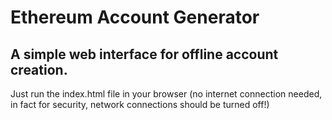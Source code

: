 # Ethereum Account Generator

## A simple web interface for offline account creation.

Just run the index.html file in your browser (no internet connection needed, in fact for security, network connections should be turned off!)